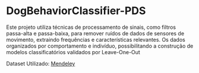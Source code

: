 # DogBehaviorClassifier-PDS
Este projeto utiliza técnicas de processamento de sinais, como filtros passa-alta e passa-baixa, para remover ruídos de dados de sensores de movimento, extraindo frequências e características relevantes. Os dados organizados por comportamento e indivíduo, possibilitando a construção de modelos classificatórios validados por Leave-One-Out

Dataset Utilizado: [Mendeley](https://data.mendeley.com/datasets/vxhx934tbn/2)

